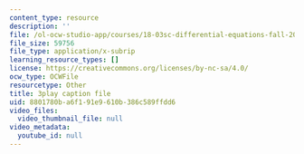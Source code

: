 ```yaml
---
content_type: resource
description: ''
file: /ol-ocw-studio-app/courses/18-03sc-differential-equations-fall-2011/8801780ba6f191e9610b386c589ffdd6_rZ3-nFV6l8w.srt
file_size: 59756
file_type: application/x-subrip
learning_resource_types: []
license: https://creativecommons.org/licenses/by-nc-sa/4.0/
ocw_type: OCWFile
resourcetype: Other
title: 3play caption file
uid: 8801780b-a6f1-91e9-610b-386c589ffdd6
video_files:
  video_thumbnail_file: null
video_metadata:
  youtube_id: null
---
```

